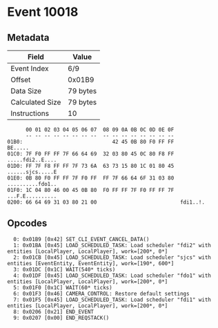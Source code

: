 # Event 10018

## Metadata

| Field           | Value    |
|-----------------|----------|
| Event Index     | 6/9      |
| Offset          | 0x01B9   |
| Data Size       | 79 bytes |
| Calculated Size | 79 bytes |
| Instructions    | 10       |

```
      00 01 02 03 04 05 06 07  08 09 0A 0B 0C 0D 0E 0F
      -- -- -- -- -- -- -- --  -- -- -- -- -- -- -- --
01B0:                             42 45 0B 80 F0 FF FF           BE.....
01C0: 7F F0 FF FF 7F 66 64 69  32 03 80 45 0C 80 F8 FF  .....fdi2..E....
01D0: FF 7F F8 FF FF 7F 73 6A  63 73 15 80 1C 01 80 45  ......sjcs.....E
01E0: 0B 80 F0 FF FF 7F F0 FF  FF 7F 66 64 6F 31 03 80  ..........fdo1..
01F0: 1C 04 80 46 00 45 0B 80  F0 FF FF 7F F0 FF FF 7F  ...F.E..........
0200: 66 64 69 31 03 80 21 00                           fdi1..!.        
```

## Opcodes

```
  0: 0x01B9 [0x42] SET_CLI_EVENT_CANCEL_DATA()
  1: 0x01BA [0x45] LOAD_SCHEDULED_TASK: Load scheduler "fdi2" with entities [LocalPlayer, LocalPlayer], work=[200*, 0*]
  2: 0x01CB [0x45] LOAD_SCHEDULED_TASK: Load scheduler "sjcs" with entities [EventEntity, EventEntity], work=[190*, 600*]
  3: 0x01DC [0x1C] WAIT(540* ticks)
  4: 0x01DF [0x45] LOAD_SCHEDULED_TASK: Load scheduler "fdo1" with entities [LocalPlayer, LocalPlayer], work=[200*, 0*]
  5: 0x01F0 [0x1C] WAIT(60* ticks)
  6: 0x01F3 [0x46] CAMERA_CONTROL: Restore default settings
  7: 0x01F5 [0x45] LOAD_SCHEDULED_TASK: Load scheduler "fdi1" with entities [LocalPlayer, LocalPlayer], work=[200*, 0*]
  8: 0x0206 [0x21] END_EVENT
  9: 0x0207 [0x00] END_REQSTACK()
```
